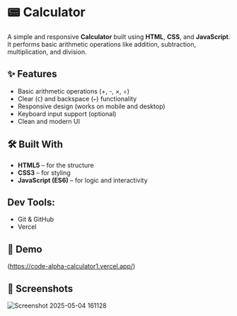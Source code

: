 # 📟 Calculator

A simple and responsive **Calculator** built using **HTML**, **CSS**, and **JavaScript**.  
It performs basic arithmetic operations like addition, subtraction, multiplication, and division.

## ✨ Features
- Basic arithmetic operations (+, -, ×, ÷)
- Clear (`C`) and backspace (`←`) functionality
- Responsive design (works on mobile and desktop)
- Keyboard input support (optional)
- Clean and modern UI

## 🛠️ Built With
- **HTML5** – for the structure
- **CSS3** – for styling
- **JavaScript (ES6)** – for logic and interactivity

## Dev Tools:
- Git & GitHub
- Vercel

## 📸 Demo
(https://code-alpha-calculator1.vercel.app/)

## 📸 Screenshots
![Screenshot 2025-05-04 161128](https://github.com/user-attachments/assets/45cfd61d-2cd1-475f-b433-4b476654f9f9)
